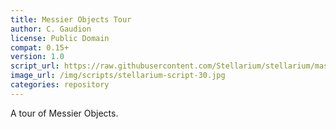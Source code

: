 ```yaml
---
title: Messier Objects Tour
author: C. Gaudion
license: Public Domain
compat: 0.15+
version: 1.0
script_url: https://raw.githubusercontent.com/Stellarium/stellarium/master/scripts/messier_tour.ssc
image_url: /img/scripts/stellarium-script-30.jpg
categories: repository
---
```

A tour of Messier Objects.
